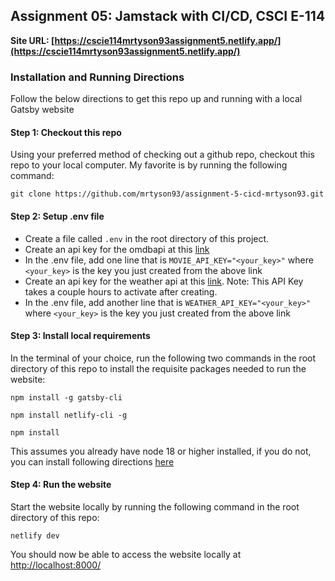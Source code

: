 ## Assignment 05: Jamstack with CI/CD, CSCI E-114
**Site URL: [https://cscie114mrtyson93assignment5.netlify.app/](https://cscie114mrtyson93assignment5.netlify.app/)**

### Installation and Running Directions
Follow the below directions to get this repo up and running with a local Gatsby website 

#### Step 1: Checkout this repo

Using your preferred method of checking out a github repo, checkout this repo to your local computer.
My favorite is by running the following command:

```git clone https://github.com/mrtyson93/assignment-5-cicd-mrtyson93.git```

#### Step 2: Setup .env file
- Create a file called ```.env``` in the root directory of this project. 
- Create an api key for the omdbapi at this [link](http://www.omdbapi.com/apikey.aspx)
- In the .env file, add one line that is ```MOVIE_API_KEY="<your_key>"``` where ```<your_key>``` is the key you just created from the above link
- Create an api key for the weather api at this [link](https://openweathermap.org/api). Note: This API Key takes a couple hours to activate after creating.
- In the .env file, add another line that is ```WEATHER_API_KEY="<your_key>"``` where ```<your_key>``` is the key you just created from the above link

#### Step 3: Install local requirements

In the terminal of your choice, run the following two commands in the root directory of this repo to install the requisite packages needed to run the website:

```npm install -g gatsby-cli```

```npm install netlify-cli -g```

```npm install```

This assumes you already have node 18 or higher installed, if you do not, you can install following directions [here](https://nodejs.org/en/download/package-manager)

#### Step 4: Run the website

Start the website locally by running the following command in the root directory of this repo:
 
 ```netlify dev```

You should now be able to access the website locally at [http://localhost:8000/](http://localhost:8888/)